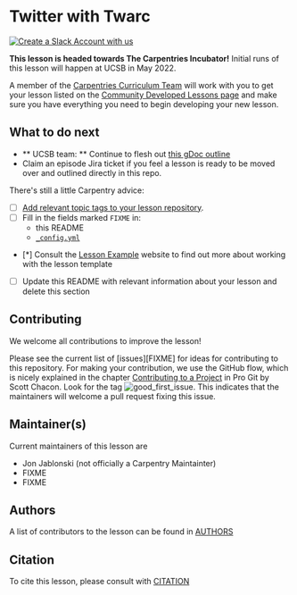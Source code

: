 # Twitter with Twarc

[![Create a Slack Account with us](https://img.shields.io/badge/Create_Slack_Account-The_Carpentries-071159.svg)](https://swc-slack-invite.herokuapp.com/)

**This lesson is headed towards The Carpentries Incubator!**
Initial runs of this lesson will happen at UCSB in May 2022.

A member of the [Carpentries Curriculum Team](https://carpentries.org/team/)
will work with you to get your lesson listed on the
[Community Developed Lessons page][community-lessons]
and make sure you have everything you need to begin developing your new lesson.

## What to do next

- ** UCSB team: ** Continue to flesh out [this gDoc outline](https://docs.google.com/document/d/1Xz6qFmgZOjjzqWy_YsWvxRfuKxbd3V2aLElS4m1ZIcU/edit?usp=sharing)
- Claim an episode Jira ticket if you feel a lesson is ready to be moved over and 
outlined directly in this repo.

There's still a little Carpentry advice:
* [ ] [Add relevant topic tags to your lesson repository][cdh-topic-tags].
* [ ] Fill in the fields marked `FIXME` in:
  * this README
  * [`_config.yml`](_config.yml)
* [*] Consult the [Lesson Example][lesson-example] website to find out more about
  working with the lesson template
* [ ] Update this README with relevant information about your lesson
  and delete this section


## Contributing

We welcome all contributions to improve the lesson!

Please see the current list of [issues][FIXME] for ideas for contributing to this
repository. For making your contribution, we use the GitHub flow, which is
nicely explained in the chapter [Contributing to a Project](http://git-scm.com/book/en/v2/GitHub-Contributing-to-a-Project) in Pro Git
by Scott Chacon.
Look for the tag ![good_first_issue](https://img.shields.io/badge/-good%20first%20issue-gold.svg). This indicates that the maintainers will welcome a pull request fixing this issue.


## Maintainer(s)

Current maintainers of this lesson are

* Jon Jablonski (not officially a Carpentry Maintainter)
* FIXME
* FIXME


## Authors

A list of contributors to the lesson can be found in [AUTHORS](AUTHORS)

## Citation

To cite this lesson, please consult with [CITATION](CITATION)

[cdh]: https://cdh.carpentries.org
[cdh-topic-tags]: https://cdh.carpentries.org/the-carpentries-incubator.html#topic-tags
[change-default-branch]: https://docs.github.com/en/github/administering-a-repository/changing-the-default-branch
[community-lessons]: https://carpentries.org/community-lessons
[lesson-example]: https://carpentries.github.io/lesson-example
